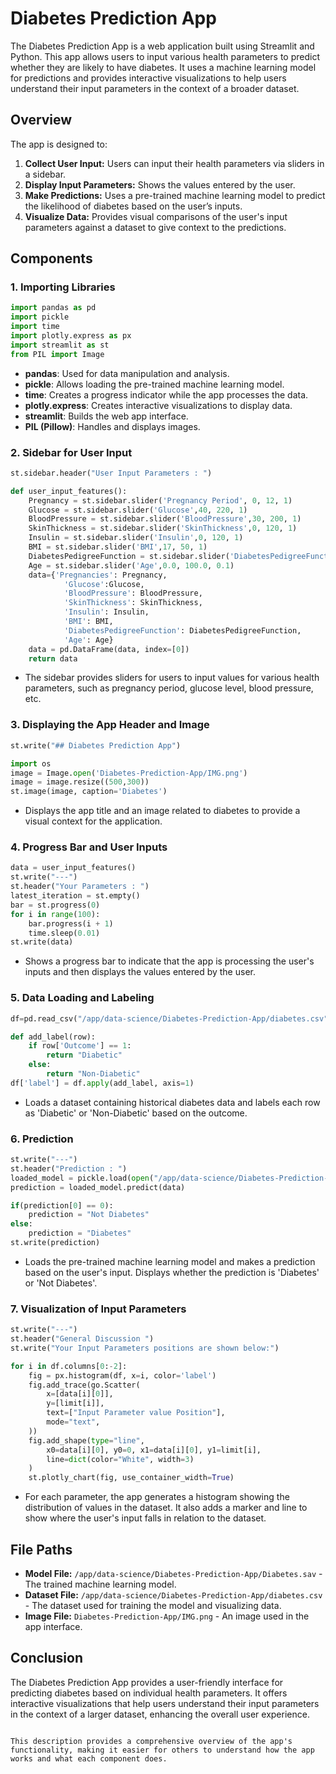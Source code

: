 
# Diabetes Prediction App

The Diabetes Prediction App is a web application built using Streamlit and Python. This app allows users to input various health parameters to predict whether they are likely to have diabetes. It uses a machine learning model for predictions and provides interactive visualizations to help users understand their input parameters in the context of a broader dataset.

## Overview

The app is designed to:
1. **Collect User Input:** Users can input their health parameters via sliders in a sidebar.
2. **Display Input Parameters:** Shows the values entered by the user.
3. **Make Predictions:** Uses a pre-trained machine learning model to predict the likelihood of diabetes based on the user’s inputs.
4. **Visualize Data:** Provides visual comparisons of the user's input parameters against a dataset to give context to the predictions.

## Components

### 1. Importing Libraries

```python
import pandas as pd
import pickle
import time
import plotly.express as px
import streamlit as st
from PIL import Image
```

- **pandas**: Used for data manipulation and analysis.
- **pickle**: Allows loading the pre-trained machine learning model.
- **time**: Creates a progress indicator while the app processes the data.
- **plotly.express**: Creates interactive visualizations to display data.
- **streamlit**: Builds the web app interface.
- **PIL (Pillow)**: Handles and displays images.

### 2. Sidebar for User Input

```python
st.sidebar.header("User Input Parameters : ")

def user_input_features():
    Pregnancy = st.sidebar.slider('Pregnancy Period', 0, 12, 1)
    Glucose = st.sidebar.slider('Glucose',40, 220, 1)
    BloodPressure = st.sidebar.slider('BloodPressure',30, 200, 1)
    SkinThickness = st.sidebar.slider('SkinThickness',0, 120, 1)
    Insulin = st.sidebar.slider('Insulin',0, 120, 1)
    BMI = st.sidebar.slider('BMI',17, 50, 1)
    DiabetesPedigreeFunction = st.sidebar.slider('DiabetesPedigreeFunction',0.0, 3.0, 0.1)
    Age = st.sidebar.slider('Age',0.0, 100.0, 0.1)
    data={'Pregnancies': Pregnancy,
            'Glucose':Glucose,
            'BloodPressure': BloodPressure,
            'SkinThickness': SkinThickness,
            'Insulin': Insulin,
            'BMI': BMI,
            'DiabetesPedigreeFunction': DiabetesPedigreeFunction,
            'Age': Age}
    data = pd.DataFrame(data, index=[0])
    return data
```

- The sidebar provides sliders for users to input values for various health parameters, such as pregnancy period, glucose level, blood pressure, etc.

### 3. Displaying the App Header and Image

```python
st.write("## Diabetes Prediction App")

import os
image = Image.open('Diabetes-Prediction-App/IMG.png')
image = image.resize((500,300))
st.image(image, caption='Diabetes')
```

- Displays the app title and an image related to diabetes to provide a visual context for the application.

### 4. Progress Bar and User Inputs

```python
data = user_input_features()
st.write("---")
st.header("Your Parameters : ")
latest_iteration = st.empty()
bar = st.progress(0)
for i in range(100):
    bar.progress(i + 1)
    time.sleep(0.01)
st.write(data)
```

- Shows a progress bar to indicate that the app is processing the user's inputs and then displays the values entered by the user.

### 5. Data Loading and Labeling

```python
df=pd.read_csv("/app/data-science/Diabetes-Prediction-App/diabetes.csv")

def add_label(row):
    if row['Outcome'] == 1:
        return "Diabetic"
    else:
        return "Non-Diabetic"
df['label'] = df.apply(add_label, axis=1)
```

- Loads a dataset containing historical diabetes data and labels each row as 'Diabetic' or 'Non-Diabetic' based on the outcome.

### 6. Prediction

```python
st.write("---")
st.header("Prediction : ")
loaded_model = pickle.load(open("/app/data-science/Diabetes-Prediction-App/Diabetes.sav", 'rb'))
prediction = loaded_model.predict(data)

if(prediction[0] == 0):
    prediction = "Not Diabetes"
else:
    prediction = "Diabetes"
st.write(prediction)
```

- Loads the pre-trained machine learning model and makes a prediction based on the user's input. Displays whether the prediction is 'Diabetes' or 'Not Diabetes'.

### 7. Visualization of Input Parameters

```python
st.write("---")
st.header("General Discussion ")
st.write("Your Input Parameters positions are shown below:")

for i in df.columns[0:-2]:
    fig = px.histogram(df, x=i, color='label')
    fig.add_trace(go.Scatter(
        x=[data[i][0]],
        y=[limit[i]],
        text=["Input Parameter value Position"],
        mode="text",
    ))
    fig.add_shape(type="line",
        x0=data[i][0], y0=0, x1=data[i][0], y1=limit[i],
        line=dict(color="White", width=3)
    )
    st.plotly_chart(fig, use_container_width=True)
```

- For each parameter, the app generates a histogram showing the distribution of values in the dataset. It also adds a marker and line to show where the user's input falls in relation to the dataset.

## File Paths

- **Model File:** `/app/data-science/Diabetes-Prediction-App/Diabetes.sav` - The trained machine learning model.
- **Dataset File:** `/app/data-science/Diabetes-Prediction-App/diabetes.csv` - The dataset used for training the model and visualizing data.
- **Image File:** `Diabetes-Prediction-App/IMG.png` - An image used in the app interface.

## Conclusion

The Diabetes Prediction App provides a user-friendly interface for predicting diabetes based on individual health parameters. It offers interactive visualizations that help users understand their input parameters in the context of a larger dataset, enhancing the overall user experience.
```

This description provides a comprehensive overview of the app's functionality, making it easier for others to understand how the app works and what each component does.
